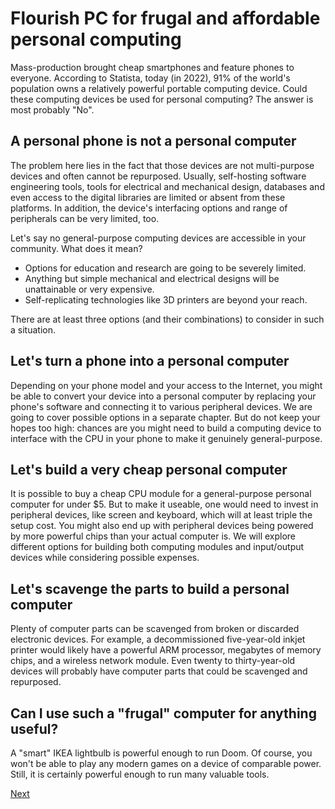 # Flourish PC for frugal and affordable personal computing

Mass-production brought cheap smartphones and feature phones to everyone. According to Statista, today (in 2022), 91% of the world's population owns a relatively powerful portable computing device. Could these computing devices be used for personal computing? The answer is most probably "No".

## A personal phone is not a personal computer
The problem here lies in the fact that those devices are not multi-purpose devices and often cannot be repurposed. Usually, self-hosting software engineering tools, tools for electrical and mechanical design, databases and even access to the digital libraries are limited or absent from these platforms. In addition, the device's interfacing options and range of peripherals can be very limited, too.

Let's say no general-purpose computing devices are accessible in your community. What does it mean?
* Options for education and research are going to be severely limited.
* Anything but simple mechanical and electrical designs will be unattainable or very expensive.
* Self-replicating technologies like 3D printers are beyond your reach.

There are at least three options (and their combinations) to consider in such a situation.

## Let's turn a phone into a personal computer
Depending on your phone model and your access to the Internet, you might be able to convert your device into a personal computer by replacing your phone's software and connecting it to various peripheral devices. We are going to cover possible options in a separate chapter. But do not keep your hopes too high: chances are you might need to build a computing device to interface with the CPU in your phone to make it genuinely general-purpose.

## Let's build a very cheap personal computer
It is possible to buy a cheap CPU module for a general-purpose personal computer for under $5. But to make it useable, one would need to invest in peripheral devices, like screen and keyboard, which will at least triple the setup cost. You might also end up with peripheral devices being powered by more powerful chips than your actual computer is. We will explore different options for building both computing modules and input/output devices while considering possible expenses.

## Let's scavenge the parts to build a personal computer
Plenty of computer parts can be scavenged from broken or discarded electronic devices. For example, a decommissioned five-year-old inkjet printer would likely have a powerful ARM processor, megabytes of memory chips, and a wireless network module. Even twenty to thirty-year-old devices will probably have computer parts that could be scavenged and repurposed.

## Can I use such a "frugal" computer for anything useful?
A "smart" IKEA lightbulb is powerful enough to run Doom. Of course, you won't be able to play any modern games on a device of comparable power. Still, it is certainly powerful enough to run many valuable tools.

[Next](../000/002.md)
